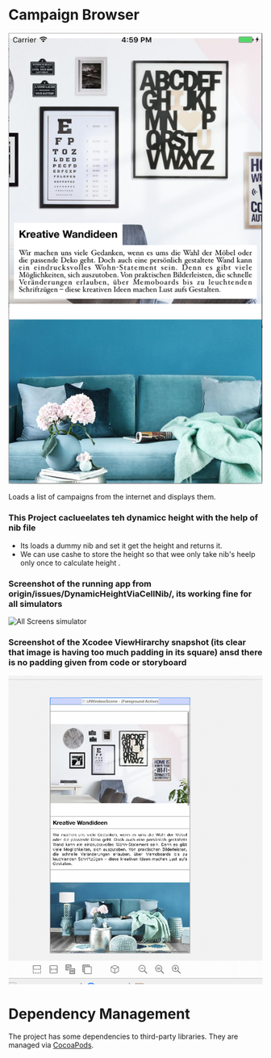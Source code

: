 Campaign Browser
================

![Screenshot of the running app](screenshot.png)

Loads a list of campaigns from the internet and displays them.
### This Project caclueelates teh dynamicc height with the help of nib file
- Its loads a dummy nib and set it get the height and returns it.
- We can use cashe to store the height so that wee only take nib's heelp only once to calculate height .

### Screenshot of the running app from origin/issues/DynamicHeightViaCellNib/, its working fine for all simulators
![All Screens simulator ](AllScreenScreenShot.png)
### Screenshot of the Xcodee ViewHirarchy snapshot (its clear that image is having too much padding in its square) ansd there is no padding given from code or storyboard
![ ViewHirarchy from Xcode](ViewHirarchyXcode.png)

# Dependency Management

The project has some dependencies to third-party libraries. They are managed via [CocoaPods](https://cocoapods.org).
